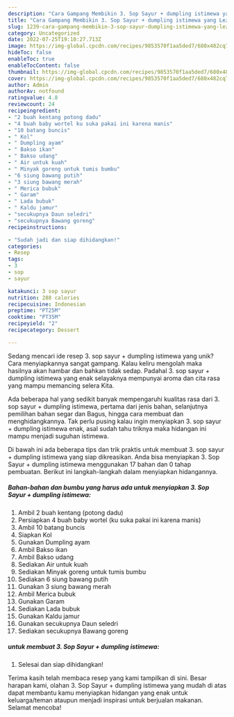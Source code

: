 ```yaml
---
description: "Cara Gampang Membikin 3. Sop Sayur + dumpling istimewa yang Lezat"
title: "Cara Gampang Membikin 3. Sop Sayur + dumpling istimewa yang Lezat"
slug: 1239-cara-gampang-membikin-3-sop-sayur-dumpling-istimewa-yang-lezat
category: Uncategorized
date: 2022-07-25T19:10:27.713Z
image: https://img-global.cpcdn.com/recipes/9853570f1aa5ded7/680x482cq70/3-sop-sayur-dumpling-istimewa-foto-resep-utama.jpg
hideToc: false
enableToc: true
enableTocContent: false
thumbnail: https://img-global.cpcdn.com/recipes/9853570f1aa5ded7/680x482cq70/3-sop-sayur-dumpling-istimewa-foto-resep-utama.jpg
cover: https://img-global.cpcdn.com/recipes/9853570f1aa5ded7/680x482cq70/3-sop-sayur-dumpling-istimewa-foto-resep-utama.jpg
author: Admin
authorAv: notfound
ratingvalue: 4.8
reviewcount: 24
recipeingredient:
- "2 buah kentang potong dadu"
- "4 buah baby wortel ku suka pakai ini karena manis"
- "10 batang buncis"
- " Kol"
- " Dumpling ayam"
- " Bakso ikan"
- " Bakso udang"
- " Air untuk kuah"
- " Minyak goreng untuk tumis bumbu"
- "6 siung bawang putih"
- "3 siung bawang merah"
- " Merica bubuk"
- " Garam"
- " Lada bubuk"
- " Kaldu jamur"
- "secukupnya Daun seledri"
- "secukupnya Bawang goreng"
recipeinstructions:

- "Sudah jadi dan siap dihidangkan!"
categories:
- Resep
tags:
- 3
- sop
- sayur

katakunci: 3 sop sayur 
nutrition: 288 calories
recipecuisine: Indonesian
preptime: "PT25M"
cooktime: "PT35M"
recipeyield: "2"
recipecategory: Dessert

---
```





Sedang mencari ide resep 3. sop sayur + dumpling istimewa yang unik? Cara menyiapkannya sangat gampang. Kalau keliru mengolah maka hasilnya akan hambar dan bahkan tidak sedap. Padahal 3. sop sayur + dumpling istimewa yang enak selayaknya mempunyai aroma dan cita rasa yang mampu memancing selera Kita.





Ada beberapa hal yang sedikit banyak mempengaruhi kualitas rasa dari 3. sop sayur + dumpling istimewa, pertama dari jenis bahan, selanjutnya pemilihan bahan segar dan Bagus, hingga cara membuat dan menghidangkannya. Tak perlu pusing kalau ingin menyiapkan 3. sop sayur + dumpling istimewa enak,      asal sudah tahu triknya maka hidangan ini mampu menjadi suguhan istimewa.





















Di bawah ini ada beberapa tips dan trik praktis untuk membuat 3. sop sayur + dumpling istimewa yang siap dikreasikan. Anda bisa menyiapkan 3. Sop Sayur + dumpling istimewa menggunakan 17 bahan dan 0 tahap pembuatan. Berikut ini langkah-langkah dalam menyiapkan hidangannya.

<!--inarticleads1-->

##### Bahan-bahan dan bumbu yang harus ada untuk menyiapkan 3. Sop Sayur + dumpling istimewa:

1. Ambil 2 buah kentang (potong dadu)
1. Persiapkan 4 buah baby wortel (ku suka pakai ini karena manis)
1. Ambil 10 batang buncis
1. Siapkan  Kol
1. Gunakan  Dumpling ayam
1. Ambil  Bakso ikan
1. Ambil  Bakso udang
1. Sediakan  Air untuk kuah
1. Sediakan  Minyak goreng untuk tumis bumbu
1. Sediakan 6 siung bawang putih
1. Gunakan 3 siung bawang merah
1. Ambil  Merica bubuk
1. Gunakan  Garam
1. Sediakan  Lada bubuk
1. Gunakan  Kaldu jamur
1. Gunakan secukupnya Daun seledri
1. Sediakan secukupnya Bawang goreng




<!--inarticleads2-->

#####  untuk membuat 3. Sop Sayur + dumpling istimewa:


1. Selesai dan siap dihidangkan!



Terima kasih telah membaca resep yang kami tampilkan di sini. Besar harapan kami, olahan 3. Sop Sayur + dumpling istimewa yang mudah di atas dapat membantu kamu menyiapkan hidangan yang enak untuk keluarga/teman ataupun menjadi inspirasi untuk berjualan makanan. Selamat mencoba!
